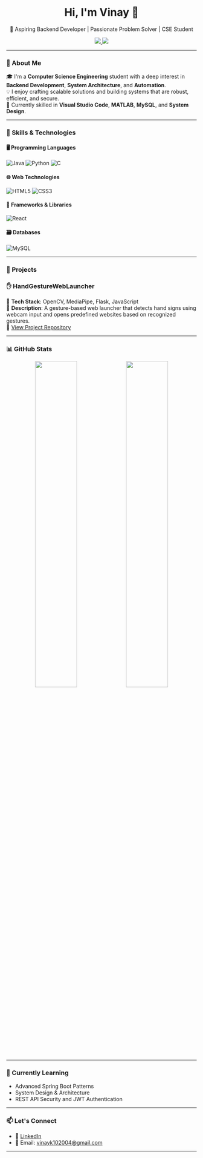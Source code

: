 <h1 align="center">Hi, I'm Vinay 👋</h1>
<p align="center">🚀 Aspiring Backend Developer | Passionate Problem Solver | CSE Student</p>

<p align="center">
  <a href="https://www.linkedin.com/in/vinay-kengari-9a95002b0" target="_blank">
    <img src="https://img.shields.io/badge/LinkedIn-Profile-blue?style=flat-square&logo=linkedin">
  </a>
  <a href="vinayk102004@gmail.com">
    <img src="https://img.shields.io/badge/Gmail-Email-red?style=flat-square&logo=gmail">
  </a>
</p>

---

### 🚀 About Me

🎓 I'm a **Computer Science Engineering** student with a deep interest in **Backend Development**, **System Architecture**, and **Automation**.  
💡 I enjoy crafting scalable solutions and building systems that are robust, efficient, and secure.  
🔧 Currently skilled in **Visual Studio Code**, **MATLAB**, **MySQL**, and **System Design**.

---

### 🧰 Skills & Technologies

#### 🖥 Programming Languages
![Java](https://img.shields.io/badge/Java-007396?style=flat-square&logo=java&logoColor=white)
![Python](https://img.shields.io/badge/Python-3776AB?style=flat-square&logo=python&logoColor=white)
![C](https://img.shields.io/badge/C-00599C?style=flat-square&logo=c&logoColor=white)

#### 🌐 Web Technologies
![HTML5](https://img.shields.io/badge/HTML5-E34F26?style=flat-square&logo=html5&logoColor=white)
![CSS3](https://img.shields.io/badge/CSS3-1572B6?style=flat-square&logo=css3&logoColor=white)

#### 🧱 Frameworks & Libraries
![React](https://img.shields.io/badge/React-20232A?style=flat-square&logo=react&logoColor=61DAFB)

#### 🗃 Databases
![MySQL](https://img.shields.io/badge/MySQL-4479A1?style=flat-square&logo=mysql&logoColor=white)

---

### 📁 Projects

### ✋ HandGestureWebLauncher  
🔧 **Tech Stack**: OpenCV, MediaPipe, Flask, JavaScript  
📄 **Description**: A gesture-based web launcher that detects hand signs using webcam input and opens predefined websites based on recognized gestures.  
🔗 [View Project Repository](https://github.com/vinaykengari/HandGestureWebLauncher)

---

### 📊 GitHub Stats

<p align="center">
  <img src="https://github-readme-stats.vercel.app/api?username=vinaykengari&show_icons=true&theme=github_dark&hide_border=true" width="47%" />
  <img src="https://github-readme-stats.vercel.app/api/top-langs/?username=vinaykengari&layout=compact&theme=github_dark&hide_border=true" width="47%" />
</p>

---

### 🌱 Currently Learning

- Advanced Spring Boot Patterns
- System Design & Architecture
- REST API Security and JWT Authentication

---

### 📫 Let's Connect

- 🔗 [LinkedIn](https://www.linkedin.com/in/vinay-kengari-9a95002b0)
- 📧 Email: [vinayk102004@gmail.com](mailto:vinayk102004@gmail.com)

---
